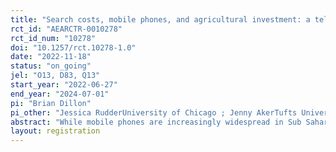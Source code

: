 ```yaml
---
title: "Search costs, mobile phones, and agricultural investment: a telephone directory intervention in Tanzania "
rct_id: "AEARCTR-0010278"
rct_id_num: "10278"
doi: "10.1257/rct.10278-1.0"
date: "2022-11-18"
status: "on_going"
jel: "O13, D83, Q13"
start_year: "2022-06-27"
end_year: "2024-07-01"
pi: "Brian Dillon"
pi_other: "Jessica RudderUniversity of Chicago ; Jenny AkerTufts University"
abstract: "While mobile phones are increasingly widespread in Sub Saharan Africa, there remains no accompanying service like the Yellow Pages that allows phone users to find new mobile numbers at low cost. This study will test the impacts of reducing the cost of search for information by providing farmers a directory with the contact information of businesses in the Kagera region of Northwestern Tanzania. The study will test the differential impacts of a digital phone-based versus a paper-based directory, and will test for heterogeneous effects based on baseline networks. The primary outcomes relate to phone usage, search behavior, investment, prices, income-generating activities, and various measures of extra-village contact and trade over space."
layout: registration
---
```


